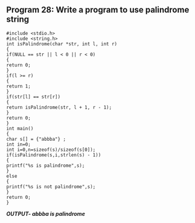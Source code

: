 ## Program 28: Write a program to use palindrome string
```
#include <stdio.h>
#include <string.h>
int isPalindrome(char *str, int l, int r)
{
if(NULL == str || l < 0 || r < 0)
{
return 0;
}
if(l >= r)
{
return 1;
}
if(str[l] == str[r])
{
return isPalindrome(str, l + 1, r - 1);
}
return 0;
}
int main()
{
char s[] = {"abbba"} ;
int in=0;
int i=0,n=sizeof(s)/sizeof(s[0]);
if(isPalindrome(s,i,strlen(s) - 1))
{
printf("%s is palindrome",s);
}
else
{
printf("%s is not palindrome",s);
}
return 0;
}
```
***OUTPUT- abbba is palindrome***
